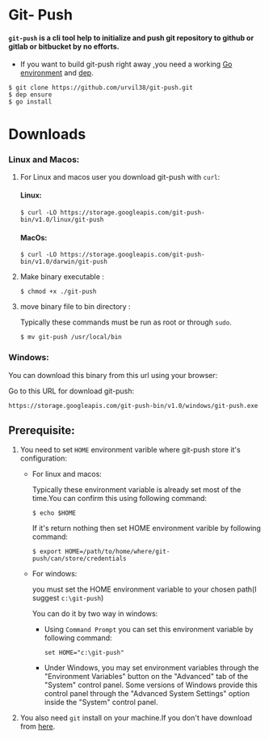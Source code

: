 # Git- Push
#### `git-push` is a cli tool help to initialize and push git repository to github or gitlab or bitbucket by no efforts.

<script src="https://asciinema.org/a/204260.js" id="asciicast-204260" async></script>

- If you want to build git-push right away ,you need a working [Go environment](https://golang.org/doc/install) and [dep](https://github.com/golang/dep).
```
$ git clone https://github.com/urvil38/git-push.git
$ dep ensure
$ go install
```

# Downloads
### Linux and Macos:
1. For Linux and macos user you download git-push with `curl`:

    #### Linux:

    ```
    $ curl -LO https://storage.googleapis.com/git-push-bin/v1.0/linux/git-push 
    ```

    #### MacOs:

    ```
    $ curl -LO https://storage.googleapis.com/git-push-bin/v1.0/darwin/git-push
    ```

2. Make binary executable :
    ```
    $ chmod +x ./git-push
    ```

3. move binary file to bin directory :

    Typically these commands must be run as root or through `sudo`.
    ```
    $ mv git-push /usr/local/bin
    ```

### Windows:

You can download this binary from this url using your browser:

Go to this URL for download git-push:

```
https://storage.googleapis.com/git-push-bin/v1.0/windows/git-push.exe
```

## Prerequisite:

1. You need to set `HOME` environment varible where git-push store it's configuration:

    - For linux and macos:

        Typically these environment variable is already set most of the time.You can confirm this using following command:
        ```
        $ echo $HOME
        ```
        If it's return nothing then set HOME environment varible by following command:
        ```
        $ export HOME=/path/to/home/where/git-push/can/store/credentials
        ```

    - For windows:

        you must set the HOME environment variable to your chosen path(I suggest `c:\git-push`)

        You can do it by two way in windows:

        -  Using `Command Prompt` you can set this environment variable by following command:
            
            ```
            set HOME="c:\git-push"
            ```    
        -  Under Windows, you may set environment variables through the "Environment Variables" 
            button on the "Advanced" tab of the "System" control panel. Some versions of Windows 
            provide this control panel through the "Advanced System Settings" option inside 
            the "System" control panel.


2. You also need `git` install on your machine.If you don't have download from [here](https://git-scm.com/downloads).  

